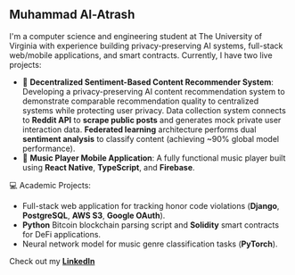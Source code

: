 ## Muhammad Al-Atrash

I'm a computer science and engineering student at The University of Virginia with experience building privacy-preserving AI systems, full-stack web/mobile applications, and smart contracts. Currently, I have two live projects: 

- 🤖 **Decentralized Sentiment-Based Content Recommender System**: Developing a privacy-preserving AI content recommendation system to demonstrate comparable recommendation quality to centralized systems while protecting user privacy. Data collection system connects to **Reddit API** to **scrape public posts** and generates mock private user interaction data. **Federated learning** architecture performs dual **sentiment analysis** to classify content (achieving ~90% global model performance). 
- 🎵 **Music Player Mobile Application**: A fully functional music player built using **React Native**, **TypeScript**, and **Firebase**.


💻 Academic Projects:
- Full-stack web application for tracking honor code violations (**Django**, **PostgreSQL**, **AWS S3**, **Google OAuth**).
- **Python** Bitcoin blockchain parsing script and **Solidity** smart contracts for DeFi applications.
- Neural network model for music genre classification tasks (**PyTorch**).

Check out my [**LinkedIn**](https://www.linkedin.com/in/muhammad-al-atrash-38b357309/)


<!--
**muhammmad-al/muhammmad-al** is a ✨ _special_ ✨ repository because its `README.md` (this file) appears on your GitHub profile.

Here are some ideas to get you started:

- 🔭 I’m currently working on ...
- 🌱 I’m currently learning ...
- 👯 I’m looking to collaborate on ...
- 🤔 I’m looking for help with ...
- 💬 Ask me about ...
- 📫 How to reach me: ...
- 😄 Pronouns: ...
- ⚡ Fun fact: ...
-->
